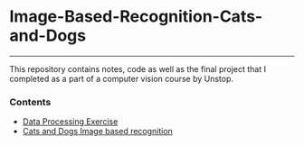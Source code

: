 # Image-Based-Recognition-Cats-and-Dogs
---
This repository contains notes, code as well as the final project that I completed as a part of a computer vision course by Unstop. 

### Contents
- [Data Processing Exercise](https://github.com/Dhruv-x7x/Image-Based-Recognition-Cats-and-Dogs/blob/main/Data%20Preprocessing%20Exercise/Dataprocessing_exercise_unstop.ipynb)
- [Cats and Dogs Image based recognition](https://github.com/Dhruv-x7x/Image-Based-Recognition-Cats-and-Dogs/blob/main/CatsAndDogs.ipynb)
